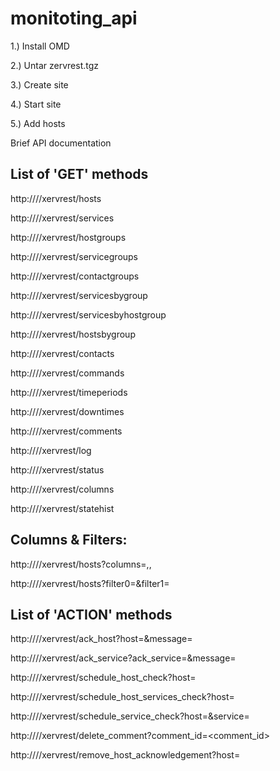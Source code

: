 monitoting_api
==============

1.) Install OMD

2.) Untar zervrest.tgz

3.) Create site

4.) Start site

5.) Add hosts

Brief API documentation

List of 'GET' methods
----------------------
http://<server>/<site>/xervrest/hosts

http://<server>/<site>/xervrest/services

http://<server>/<site>/xervrest/hostgroups

http://<server>/<site>/xervrest/servicegroups

http://<server>/<site>/xervrest/contactgroups

http://<server>/<site>/xervrest/servicesbygroup

http://<server>/<site>/xervrest/servicesbyhostgroup

http://<server>/<site>/xervrest/hostsbygroup

http://<server>/<site>/xervrest/contacts

http://<server>/<site>/xervrest/commands

http://<server>/<site>/xervrest/timeperiods

http://<server>/<site>/xervrest/downtimes

http://<server>/<site>/xervrest/comments

http://<server>/<site>/xervrest/log

http://<server>/<site>/xervrest/status

http://<server>/<site>/xervrest/columns

http://<server>/<site>/xervrest/statehist

Columns & Filters:
------------------

http://<server>/<site>/xervrest/hosts?columns=<col>,<col>,<col>

http://<server>/<site>/xervrest/hosts?filter0=<filter>&filter1=<filter>


List of 'ACTION' methods
------------------------
http://<server>/<site>/xervrest/ack_host?host=<hostname>&message=<message>

http://<server>/<site>/xervrest/ack_service?ack_service=<servername>&message=<message>

http://<server>/<site>/xervrest/schedule_host_check?host=<hostname>

http://<server>/<site>/xervrest/schedule_host_services_check?host=<hostname>

http://<server>/<site>/xervrest/schedule_service_check?host=<hostname>&service=<servername>

http://<server>/<site>/xervrest/delete_comment?comment_id=<comment_id>

http://<server>/<site>/xervrest/remove_host_acknowledgement?host=<hostname>
